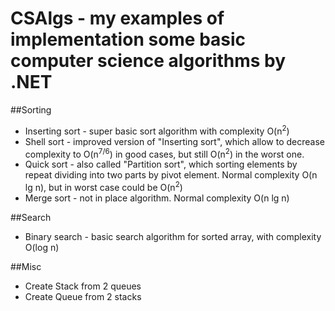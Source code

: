 # CSAlgs - my examples of implementation some basic computer science algorithms by .NET
##Sorting
* Inserting sort - super basic sort algorithm with complexity O(n<sup>2</sup>)
* Shell sort - improved version of "Inserting sort", which allow to decrease complexity to O(n<sup>7/6</sup>) in good cases, but still O(n<sup>2</sup>) in the worst one.
* Quick sort - also called "Partition sort", which sorting elements by repeat dividing into two parts by pivot element. Normal complexity O(n lg n), but in worst case could be O(n<sup>2</sup>)
* Merge sort - not in place algorithm. Normal complexity O(n lg n)

##Search
* Binary search - basic search algorithm for sorted array, with complexity O(log n)

##Misc
* Create Stack from 2 queues
* Create Queue from 2 stacks

